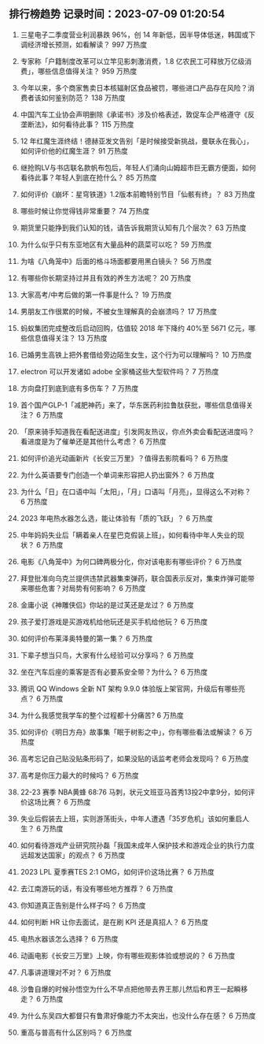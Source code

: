 
## 排行榜趋势 记录时间：2023-07-09 01:20:54
  
  1. 三星电子二季度营业利润暴跌 96%，创 14 年新低，因半导体低迷，韩国或下调经济增长预测，如看解读？ 997 万热度
    
  2. 专家称「户籍制度改革可以立竿见影刺激消费，1.8 亿农民工可释放万亿级消费」，哪些信息值得关注？ 959 万热度
    
  3. 今年以来，多个商家售卖日本核辐射区食品被罚，哪些进口产品存在风险？消费者该如何鉴别防范？ 138 万热度
    
  4. 中国汽车工业协会声明删除《承诺书》涉及价格表述，敦促车企严格遵守《反垄断法》，如何看待此事？ 115 万热度
    
  5. 12 年红魔生涯终结！德赫亚发文告别「是时候接受新挑战，曼联永在我心」，如何评价他的红魔生涯？ 91 万热度
    
  6. 继抢购LV与书店联名款帆布包后，年轻人们涌向山姆超市巨无霸方便面，如何看待此事？年轻人到底在抢什么？ 85 万热度
    
  7. 如何评价《崩坏：星穹铁道》1.2版本前瞻特别节目「仙骸有终」？ 83 万热度
    
  8. 哪些时候让你觉得钱非常重要？ 74 万热度
    
  9. 期货里只能挣到我们认知的钱，请告诉我期货认知有几个层次？ 63 万热度
    
  10. 为什么似乎只有东亚地区有大量品种的蔬菜可以吃？ 59 万热度
    
  11. 为啥《八角笼中》后面的格斗场面都要用黑白镜头？ 56 万热度
    
  12. 有哪些你长期坚持过并且有效的养生方法呢？ 20 万热度
    
  13. 大家高考/中考后做的第一件事是什么？ 19 万热度
    
  14. 男朋友工作很累的时候，不被女生理解真的会崩溃吗？ 17 万热度
    
  15. 蚂蚁集团完成整改后启动回购，估值较 2018 年下降约 40%至 5671 亿元，哪些信息值得关注？ 13 万热度
    
  16. 已婚男生高铁上把外套借给旁边陌生女生，这个行为可以理解吗？ 10 万热度
    
  17. electron 可以开发诸如 adobe 全家桶这些大型软件吗？ 7 万热度
    
  18. 方向盘打到底到底有多伤车？ 7 万热度
    
  19. 首个国产GLP-1「减肥神药」来了，华东医药利拉鲁肽获批，哪些信息值得关注？ 6 万热度
    
  20. 「原来骑手知道我在看配送进度」引发网友热议，你点外卖会看配送进度吗？看进度是为了催单还是其他什么考虑？ 6 万热度
    
  21. 如何评价追光动画新片《长安三万里》？值得去影院看吗？ 6 万热度
    
  22. 为什么英语要专门创造一个单词来形容把人扔出窗外？ 6 万热度
    
  23. 为什么「日」在口语中叫「太阳」，「月」口语叫「月亮」，显得这么不对称？ 6 万热度
    
  24. 2023 年电热水器怎么选，能让体验有「质的飞跃」？ 6 万热度
    
  25. 中年妈妈失业后「瞒着亲人在星巴克假装上班」，如何看待中年人失业的现状？ 6 万热度
    
  26. 电影《八角笼中》为何口碑两极分化，你对该电影有哪些评价？ 6 万热度
    
  27. 拜登批准向乌克兰提供违禁武器集束弹药，联合国表示反对，集束炸弹可能带来哪些危害？对局势有何影响？ 6 万热度
    
  28. 金庸小说《神雕侠侣》你站的是过芙还是龙过？ 6 万热度
    
  29. 孩子爱打游戏是买游戏机给他玩还是买手机给他玩？ 6 万热度
    
  30. 如何评价布莱泽奥特曼的第一集？ 6 万热度
    
  31. 下辈子想当只鸟，大家有什么经验可以分享吗？ 6 万热度
    
  32. 坐在汽车后座的乘客是否有必要系安全带？为什么？ 6 万热度
    
  33. 腾讯 QQ Windows 全新 NT 架构 9.9.0 体验版上架官网，升级后有哪些亮点？ 6 万热度
    
  34. 为什么我感觉我学车的整个过程都十分痛苦? 6 万热度
    
  35. 如何评价《明日方舟》故事集「眠于树影之中」，你有哪些看法或解读？ 6 万热度
    
  36. 高考忘记自己贴没贴条形码了，如果没贴的话监考老师会发现吗？ 6 万热度
    
  37. 高考是你压力最大的时候吗？ 6 万热度
    
  38. 22-23 赛季 NBA黄蜂 68:76 马刺，状元文班亚马首秀13投2中拿9分，如何评价这场比赛？ 6 万热度
    
  39. 失业后假装去上班，实则游荡街头，中年人遭遇「35岁危机」该如何重启人生？ 6 万热度
    
  40. 如何看待游戏产业研究院孙磊「我国未成年人保护技术和游戏企业的执行力度远超发达国家」的观点？ 6 万热度
    
  41. 2023 LPL 夏季赛TES 2:1 OMG，如何评价这场比赛？ 6 万热度
    
  42. 去江南游玩的话，有没有哪些地方推荐？ 6 万热度
    
  43. 你知道真正告别是什么样子吗？ 6 万热度
    
  44. 如何判断 HR 让你去面试，是在刷 KPI 还是真招人？ 6 万热度
    
  45. 电热水器该怎么选择？ 6 万热度
    
  46. 动画电影《长安三万里》上映，你有哪些观影体验或想说的？ 6 万热度
    
  47. 凡事讲道理对不对？ 6 万热度
    
  48. 沙鲁自爆的时候孙悟空为什么不早点把他带去界王那儿然后和界王一起瞬移走？ 6 万热度
    
  49. 为什么东吴四大都督只有鲁肃好像能力不太突出，也没什么存在感？ 6 万热度
    
  50. 重高与普高有什么区别吗？ 6 万热度
    